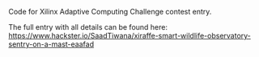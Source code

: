 Code for Xilinx Adaptive Computing Challenge contest entry.

The full entry with all details can be found here:
https://www.hackster.io/SaadTiwana/xiraffe-smart-wildlife-observatory-sentry-on-a-mast-eaafad
